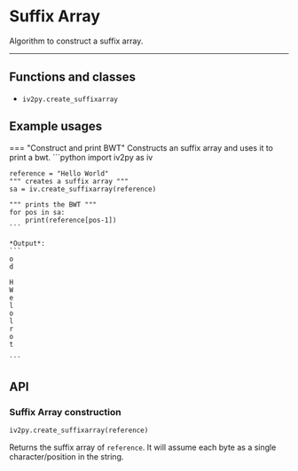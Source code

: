<!--
    SPDX-FileCopyrightText: 2006-2023, Knut Reinert & Freie Universität Berlin
    SPDX-FileCopyrightText: 2016-2023, Knut Reinert & MPI für molekulare Genetik
    SPDX-License-Identifier: CC-BY-4.0
-->
# Suffix Array

Algorithm to construct a suffix array.

---
## Functions and classes
  - `iv2py.create_suffixarray`


## Example usages
=== "Construct and print BWT"
    Constructs an suffix array and uses it to print a bwt.
    ```python
    import iv2py as iv

    reference = "Hello World"
    """ creates a suffix array """
    sa = iv.create_suffixarray(reference)

    """ prints the BWT """
    for pos in sa:
        print(reference[pos-1])
    ```

    *Output*:
    ```
    o
    d
     
    H
    W
    e
    l
    o
    l
    r
    o
    t

    ```

## API
### Suffix Array construction
```py
iv2py.create_suffixarray(reference)
```
Returns the suffix array of `reference`. It will assume each byte as a single character/position in the string.


